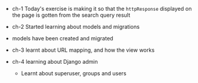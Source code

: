 - ch-1 Today's exercise is making it so that the `httpResponse` displayed on the page is gotten from the search query result

- ch-2 Started learning about models and migrations
- models have been created and migrated

- ch-3 learnt about URL mapping, and how the view works

- ch-4 learning about Django admin
  - Learnt about superuser, groups and users
 
